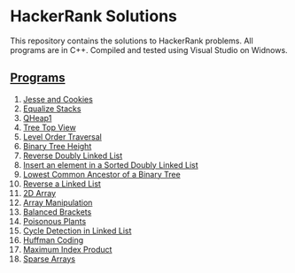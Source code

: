 # HackerRank Solutions
This repository contains the solutions to HackerRank problems.
All programs are in C++. Compiled and tested using Visual Studio on Widnows. 

<h2><u>Programs</u></h2>

1. [Jesse and Cookies](https://github.com/vineethviswan/HackerRankSolutions/blob/c1cc72f599e005981eda4b58bf5279df45028adc/JesseNCookies.cpp)
2. [Equalize Stacks](https://github.com/vineethviswan/HackerRankSolutions/blob/bed87c5ec4b5d4c26c171c606bd907b89b566684/EqualizeStack.cpp)
3. [QHeap1](https://github.com/vineethviswan/HackerRankSolutions/blob/bed87c5ec4b5d4c26c171c606bd907b89b566684/QHeap1.cpp)
4. [Tree Top View](https://github.com/vineethviswan/HackerRankSolutions/blob/bed87c5ec4b5d4c26c171c606bd907b89b566684/TreeTopView.cpp)
5. [Level Order Traversal](https://github.com/vineethviswan/HackerRankSolutions/blob/bed87c5ec4b5d4c26c171c606bd907b89b566684/LevelOrderTraversal.cpp)
6. [Binary Tree Height](https://github.com/vineethviswan/HackerRankSolutions/blob/25c097d17c97e3010ba601b1277c3e7ceb73e262/BinaryTreeHeight.cpp)
7. [Reverse Doubly Linked List](https://github.com/vineethviswan/HackerRankSolutions/blob/25c097d17c97e3010ba601b1277c3e7ceb73e262/DoublyLinkedList-Reversal.cpp)
8. [Insert an element in a Sorted Doubly Linked List](https://github.com/vineethviswan/HackerRankSolutions/blob/25c097d17c97e3010ba601b1277c3e7ceb73e262/DoublyLinkedList-SortedInsert.cpp)
9. [Lowest Common Ancestor of a Binary Tree](https://github.com/vineethviswan/HackerRankSolutions/blob/25c097d17c97e3010ba601b1277c3e7ceb73e262/LowestCommonAncestor.cpp)
10. [Reverse a Linked List](https://github.com/vineethviswan/HackerRankSolutions/blob/25c097d17c97e3010ba601b1277c3e7ceb73e262/ReverseLinkedList.cpp)
11. [2D Array](https://github.com/vineethviswan/HackerRankSolutions/blob/eae0f10acd8d97fc0c389605e61f8c3af736c3c0/2DArrayDS.cpp)
12. [Array Manipulation](https://github.com/vineethviswan/HackerRankSolutions/blob/eae0f10acd8d97fc0c389605e61f8c3af736c3c0/ArrayManipulation.cpp)
13. [Balanced Brackets](https://github.com/vineethviswan/HackerRankSolutions/blob/eae0f10acd8d97fc0c389605e61f8c3af736c3c0/BalancedBrackets.cpp)
14. [Poisonous Plants](https://github.com/vineethviswan/HackerRankSolutions/blob/eae0f10acd8d97fc0c389605e61f8c3af736c3c0/PoisonousPlant.cpp)
15. [Cycle Detection in Linked List](https://github.com/vineethviswan/HackerRankSolutions/blob/eae0f10acd8d97fc0c389605e61f8c3af736c3c0/SinglyLinkedLists.cpp)
16. [Huffman Coding](https://github.com/vineethviswan/HackerRankSolutions/blob/610acd5362f230a93f840f2528a511c43108b83f/HuffmanCoding.cpp)
17. [Maximum Index Product](https://github.com/vineethviswan/HackerRankSolutions/blob/f4352c264accf442e1f9cffcf71f8e2beba1a9e4/MaximumIndexProduct.cpp)
18. [Sparse Arrays](https://github.com/vineethviswan/HackerRankSolutions/blob/935aca79e01df491790000c53b894390212adf3b/SparseArrays.cpp)
    

